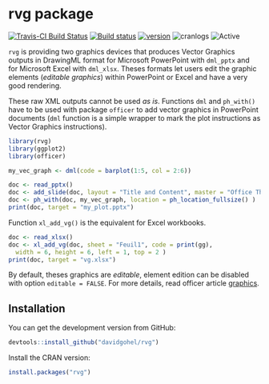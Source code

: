rvg package
================

[![Travis-CI Build
Status](https://travis-ci.org/davidgohel/rvg.svg?branch=master)](https://travis-ci.org/davidgohel/rvg)
[![Build
status](https://ci.appveyor.com/api/projects/status/github/davidgohel/rvg?branch=master)](https://ci.appveyor.com/project/davidgohel/rvg/branch/master)
[![version](http://www.r-pkg.org/badges/version/rvg)](https://CRAN.R-project.org/package=rvg)
![cranlogs](http://cranlogs.r-pkg.org./badges/rvg)
![Active](http://www.repostatus.org/badges/latest/active.svg)

`rvg` is providing two graphics devices that produces Vector Graphics
outputs in DrawingML format for Microsoft PowerPoint with `dml_pptx` and
for Microsoft Excel with `dml_xlsx`. Theses formats let users edit the
graphic elements (*editable graphics*) within PowerPoint or Excel and
have a very good rendering.

These raw XML outputs cannot be used *as is*. Functions `dml` and
`ph_with()` have to be used with package `officer` to add vector
graphics in PowerPoint documents (`dml` function is a simple wrapper to
mark the plot instructions as Vector Graphics instructions).

``` r
library(rvg)
library(ggplot2)
library(officer)

my_vec_graph <- dml(code = barplot(1:5, col = 2:6))

doc <- read_pptx()
doc <- add_slide(doc, layout = "Title and Content", master = "Office Theme")
doc <- ph_with(doc, my_vec_graph, location = ph_location_fullsize() )
print(doc, target = "my_plot.pptx")
```

Function `xl_add_vg()` is the equivalent for Excel workbooks.

``` r
doc <- read_xlsx()
doc <- xl_add_vg(doc, sheet = "Feuil1", code = print(gg), 
  width = 6, height = 6, left = 1, top = 2 )
print(doc, target = "vg.xlsx")
```

By default, theses graphics are *editable*, element edition can be
disabled with option `editable = FALSE`. For more details, read officer
article
[graphics](https://davidgohel.github.io/officer/articles/offcran/graphics.html).

## Installation

You can get the development version from GitHub:

``` r
devtools::install_github("davidgohel/rvg")
```

Install the CRAN version:

``` r
install.packages("rvg")
```
